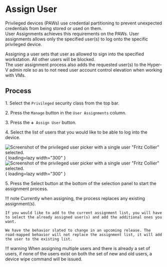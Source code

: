 # Assign User

Privileged devices (PAWs) use credential partitioning to prevent unexpected credentials from being stored or used on them.  
User Assignments achieves this requirements on the PAWs. User assignments allows only the specified user(s) to log onto the specific privileged device.

Assigning a user sets that user as allowed to sign into the specified workstation. All other users will be blocked.  
The user assignment process also adds the requested user(s) to the Hyper-V admin role so as to not need user account control elevation when working with VMs.

## Process

1\. Select the `Privileged` security class from the top bar.

2\. Press the `Manage` button in the `User Assignments` column.

3\. Press the `➕ Assign User` button.

4\. Select the list of users that you would like to be able to log into the device.

![Screenshot of the privileged user picker with a single user "Fritz Collier" selected.](/assets/Images/Screenshots/Select-User-to-Assign-Light.png#only-light){ loading=lazy width="300" }
![Screenshot of the privileged user picker with a single user "Fritz Collier" selected.](/assets/Images/Screenshots/Select-User-to-Assign-Dark.png#only-dark){ loading=lazy width="300" }

5\. Press the Select button at the bottom of the selection panel to start the assignment process.

!!! note
    Currently when assigning, the process replaces any existing assignment(s).

    If you would like to add to the current assignment list, you will have to select the already assigned user(s) and add the additional ones you want.

    We have the behavior slated to change in an upcoming release. The road-mapped behavior will not replace the assignment list, it will add the user to the existing list.

!!! warning
    When assigning multiple users and there is already a set of users, if none of the users exist on both the set of new and old users, a device wipe command will be issued.
